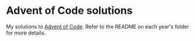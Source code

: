 # Advent of Code solutions

My solutions to [Advent of Code][advent-of-code]. Refer to the README on each
year's folder for more details.

[advent-of-code]: https://adventofcode.com/
